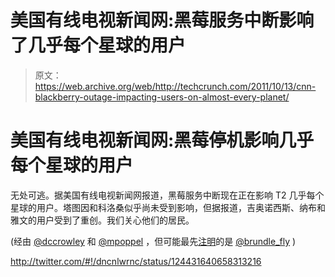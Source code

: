 # 美国有线电视新闻网:黑莓服务中断影响了几乎每个星球的用户

> 原文：<https://web.archive.org/web/http://techcrunch.com/2011/10/13/cnn-blackberry-outage-impacting-users-on-almost-every-planet/>

# 美国有线电视新闻网:黑莓停机影响几乎每个星球的用户

无处可逃。据美国有线电视新闻网报道，黑莓服务中断现在正在影响 T2 几乎每个星球的用户。塔图因和科洛桑似乎尚未受到影响，但据报道，吉奥诺西斯、纳布和雅文的用户受到了重创。我们关心他们的居民。

(经由 [@dccrowley](https://web.archive.org/web/20230205015224/http://twitter.com/#!/dccrowley) 和 [@mpoppel](https://web.archive.org/web/20230205015224/http://twitter.com/#!/mpoppel/status/124352795708100608) ，但可能最先[注明](https://web.archive.org/web/20230205015224/http://peapodstudios.posterous.com/blackberry-outage-now-impacting-users-on-almo)的是 [@brundle_fly](https://web.archive.org/web/20230205015224/http://twitter.com/#!/brundle_fly/status/124300367981842432) )

http://twitter.com/#!/dncnlwrnc/status/124431640658313216